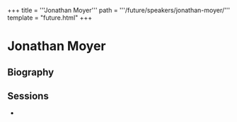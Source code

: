 +++
title = '''Jonathan Moyer'''
path = '''/future/speakers/jonathan-moyer/'''
template = "future.html"
+++

<h1>Jonathan Moyer</h1>
<h2>Biography</h2>
<p></p>
<h2>Sessions</h2>
<ul><li><bound method Session.link of Session(data=SessionData(session_description='', session_end_date_time=datetime.datetime(2024, 7, 4, 12, 15), session_name='Jonathan Moyer', session_start_date_time=datetime.datetime(2024, 7, 4, 11, 30), session_stub='2A28315E-99B5-4E87-A429-AB44007E9CC7', speaker_category=['Organist'], speakers=['D0C5000C-500E-4ECC-AD82-160A0AC0F852'], timezone_name='Pacific Time', updated_date=datetime.date(2023, 9, 4)), updated=False, deleted=False)></li>

